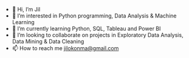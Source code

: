 - 👋 Hi, I’m Jil
- 👀 I’m interested in Python programming, Data Analysis & Machine Learning
- 🌱 I’m currently learning Python, SQL, Tableau and Power BI
- 💞️ I’m looking to collaborate on projects in Exploratory Data Analysis, Data Mining & Data Cleaning
- 📫 How to reach me jilokonma@gmail.com

<!---
CtrlJil/CtrlJil is a ✨ special ✨ repository because its `README.md` (this file) appears on your GitHub profile.
You can click the Preview link to take a look at your changes.
--->
